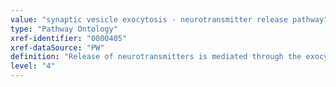 ```yaml
---
value: "synaptic vesicle exocytosis - neurotransmitter release pathway"
type: "Pathway Ontology"
xref-identifier: "0000405"
xref-dataSource: "PW"
definition: "Release of neurotransmitters is mediated through the exocytosis of neurotransmitter-filled synaptic vesicles. Synaptic vesicle trafficking cycle is composed of a number of steps that culminate in calcium-triggered fusion and release."
level: "4"
---
```

